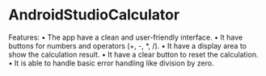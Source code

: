 # AndroidStudioCalculator

Features:
• The app have a clean and user-friendly interface. 
• It have buttons for numbers and operators (+, -, *, /). 
• It  have a display area to show the calculation result.
• It have a clear button to reset the calculation. 
• It is able to handle basic error handling like division by zero.
